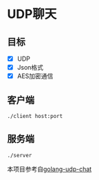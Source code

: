 # UDP聊天

## 目标

- [x] UDP
- [x] Json格式
- [x] AES加密通信

## 客户端

``
./client host:port
``

## 服务端

``
./server
``



本项目参考自[golang-udp-chat](http://github.com/golang-udp-chat)

 